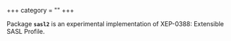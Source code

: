 +++
category = ""
+++

Package **`sasl2`** is an experimental implementation of XEP-0388: Extensible SASL
Profile.
